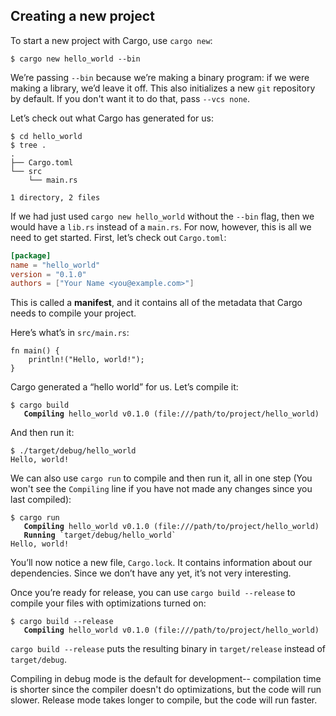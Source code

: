 ## Creating a new project

To start a new project with Cargo, use `cargo new`:

```shell
$ cargo new hello_world --bin
```

We’re passing `--bin` because we’re making a binary program: if we
were making a library, we’d leave it off. This also initializes a new `git`
repository by default. If you don't want it to do that, pass `--vcs none`.

Let’s check out what Cargo has generated for us:

```shell
$ cd hello_world
$ tree .
.
├── Cargo.toml
└── src
    └── main.rs

1 directory, 2 files
```

If we had just used `cargo new hello_world` without the `--bin` flag, then
we would have a `lib.rs` instead of a `main.rs`. For now, however, this is all
we need to get started. First, let’s check out `Cargo.toml`:

```toml
[package]
name = "hello_world"
version = "0.1.0"
authors = ["Your Name <you@example.com>"]
```

This is called a **manifest**, and it contains all of the metadata that Cargo
needs to compile your project.

Here’s what’s in `src/main.rs`:

```
fn main() {
    println!("Hello, world!");
}
```

Cargo generated a “hello world” for us. Let’s compile it:

<pre><code class="language-shell"><span class="gp">$</span> cargo build
<span style="font-weight: bold"
class="s1">   Compiling</span> hello_world v0.1.0 (file:///path/to/project/hello_world)</code></pre>

And then run it:

```shell
$ ./target/debug/hello_world
Hello, world!
```

We can also use `cargo run` to compile and then run it, all in one step (You
won't see the `Compiling` line if you have not made any changes since you last
compiled):

<pre><code class="language-shell"><span class="gp">$</span> cargo run
<span style="font-weight: bold"
class="s1">   Compiling</span> hello_world v0.1.0 (file:///path/to/project/hello_world)
<span style="font-weight: bold"
class="s1">   Running</span> `target/debug/hello_world`
Hello, world!</code></pre>

You’ll now notice a new file, `Cargo.lock`. It contains information about our
dependencies. Since we don’t have any yet, it’s not very interesting.

Once you’re ready for release, you can use `cargo build --release` to compile your files with optimizations turned on:

<pre><code class="language-shell"><span class="gp">$</span> cargo build --release
<span style="font-weight: bold"
class="s1">   Compiling</span> hello_world v0.1.0 (file:///path/to/project/hello_world)</code></pre>

`cargo build --release` puts the resulting binary in
`target/release` instead of `target/debug`.

Compiling in debug mode is the default for development-- compilation time is
shorter since the compiler doesn't do optimizations, but the code will run
slower. Release mode takes longer to compile, but the code will run faster.


